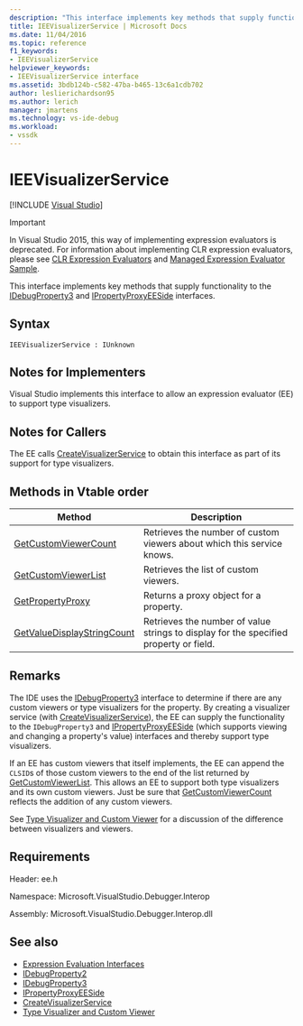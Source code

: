 ```yaml
---
description: "This interface implements key methods that supply functionality to the IDebugProperty3 and IPropertyProxyEESide interfaces."
title: IEEVisualizerService | Microsoft Docs
ms.date: 11/04/2016
ms.topic: reference
f1_keywords:
- IEEVisualizerService
helpviewer_keywords:
- IEEVisualizerService interface
ms.assetid: 3bdb124b-c582-47ba-b465-13c6a1cdb702
author: leslierichardson95
ms.author: lerich
manager: jmartens
ms.technology: vs-ide-debug
ms.workload:
- vssdk
---
```

# IEEVisualizerService

 [!INCLUDE [Visual Studio](~/includes/applies-to-version/vs-windows-only.md)]
> [!IMPORTANT]
> In Visual Studio 2015, this way of implementing expression evaluators is deprecated. For information about implementing CLR expression evaluators, please see [CLR Expression Evaluators](https://github.com/Microsoft/ConcordExtensibilitySamples/wiki/CLR-Expression-Evaluators) and [Managed Expression Evaluator Sample](https://github.com/Microsoft/ConcordExtensibilitySamples/wiki/Managed-Expression-Evaluator-Sample).

 This interface implements key methods that supply functionality to the [IDebugProperty3](../../../extensibility/debugger/reference/idebugproperty3.md) and [IPropertyProxyEESide](../../../extensibility/debugger/reference/ipropertyproxyeeside.md) interfaces.

## Syntax

```
IEEVisualizerService : IUnknown
```

## Notes for Implementers
 Visual Studio implements this interface to allow an expression evaluator (EE) to support type visualizers.

## Notes for Callers
 The EE calls [CreateVisualizerService](../../../extensibility/debugger/reference/ieevisualizerserviceprovider-createvisualizerservice.md) to obtain this interface as part of its support for type visualizers.

## Methods in Vtable order

|Method|Description|
|------------|-----------------|
|[GetCustomViewerCount](../../../extensibility/debugger/reference/ieevisualizerservice-getcustomviewercount.md)|Retrieves the number of custom viewers about which this service knows.|
|[GetCustomViewerList](../../../extensibility/debugger/reference/ieevisualizerservice-getcustomviewerlist.md)|Retrieves the list of custom viewers.|
|[GetPropertyProxy](../../../extensibility/debugger/reference/ieevisualizerservice-getpropertyproxy.md)|Returns a proxy object for a property.|
|[GetValueDisplayStringCount](../../../extensibility/debugger/reference/ieevisualizerservice-getvaluedisplaystringcount.md)|Retrieves the number of value strings to display for the specified property or field.|

## Remarks
 The IDE uses the [IDebugProperty3](../../../extensibility/debugger/reference/idebugproperty3.md) interface to determine if there are any custom viewers or type visualizers for the property. By creating a visualizer service (with [CreateVisualizerService](../../../extensibility/debugger/reference/ieevisualizerserviceprovider-createvisualizerservice.md)), the EE can supply the functionality to the `IDebugProperty3` and [IPropertyProxyEESide](../../../extensibility/debugger/reference/ipropertyproxyeeside.md) (which supports viewing and changing a property's value) interfaces and thereby support type visualizers.

 If an EE has custom viewers that itself implements, the EE can append the `CLSID`s of those custom viewers to the end of the list returned by [GetCustomViewerList](../../../extensibility/debugger/reference/ieevisualizerservice-getcustomviewerlist.md). This allows an EE to support both type visualizers and its own custom viewers. Just be sure that [GetCustomViewerCount](../../../extensibility/debugger/reference/idebugproperty3-getcustomviewercount.md) reflects the addition of any custom viewers.

 See [Type Visualizer and Custom Viewer](../../../extensibility/debugger/type-visualizer-and-custom-viewer.md) for a discussion of the difference between visualizers and viewers.

## Requirements
 Header: ee.h

 Namespace: Microsoft.VisualStudio.Debugger.Interop

 Assembly: Microsoft.VisualStudio.Debugger.Interop.dll

## See also
- [Expression Evaluation Interfaces](../../../extensibility/debugger/reference/expression-evaluation-interfaces.md)
- [IDebugProperty2](../../../extensibility/debugger/reference/idebugproperty2.md)
- [IDebugProperty3](../../../extensibility/debugger/reference/idebugproperty3.md)
- [IPropertyProxyEESide](../../../extensibility/debugger/reference/ipropertyproxyeeside.md)
- [CreateVisualizerService](../../../extensibility/debugger/reference/ieevisualizerserviceprovider-createvisualizerservice.md)
- [Type Visualizer and Custom Viewer](../../../extensibility/debugger/type-visualizer-and-custom-viewer.md)
